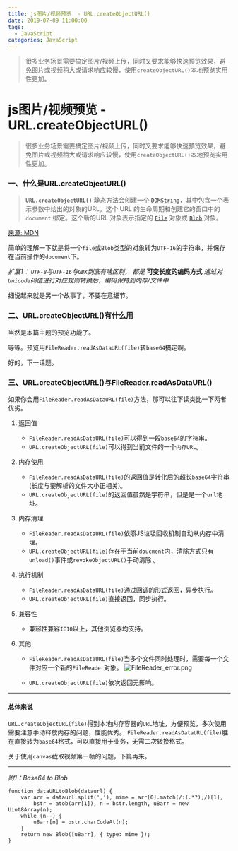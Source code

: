 ```yaml
---
title: js图片/视频预览  - URL.createObjectURL()
date: 2019-07-09 11:00:00
tags: 
  - JavaScript
categories: JavaScript
---
```



> 很多业务场景需要搞定图片/视频上传，同时又要求能够快速预览效果，避免图片或视频稍大或请求响应较慢，使用`createObjectURL()`本地预览实用性更加。
<!--more-->



# js图片/视频预览  - URL.createObjectURL()



> 很多业务场景需要搞定图片/视频上传，同时又要求能够快速预览效果，避免图片或视频稍大或请求响应较慢，使用`createObjectURL()`本地预览实用性更加。

### 一、什么是URL.createObjectURL()

> **`URL.createObjectURL()`** 静态方法会创建一个 [`DOMString`](https://developer.mozilla.org/zh-CN/docs/Web/API/DOMString "DOMString 是一个UTF-16字符串。由于JavaScript已经使用了这样的字符串，所以DOMString 直接映射到 一个String。")，其中包含一个表示参数中给出的对象的URL。这个 URL 的生命周期和创建它的窗口中的 `document` 绑定。这个新的URL 对象表示指定的 [`File`](https://developer.mozilla.org/zh-CN/docs/Web/API/File "文件（File）接口提供有关文件的信息，并允许网页中的 JavaScript 访问其内容。") 对象或 [`Blob`](https://developer.mozilla.org/zh-CN/docs/Web/API/Blob "Blob 对象表示一个不可变、原始数据的类文件对象。Blob 表示的不一定是JavaScript原生格式的数据。File 接口基于Blob，继承了 blob 的功能并将其扩展使其支持用户系统上的文件。") 对象。

[来源: MDN]([https://developer.mozilla.org/zh-CN/docs/Web/API/URL/createObjectURL](https://developer.mozilla.org/zh-CN/docs/Web/API/URL/createObjectURL)
)

简单的理解一下就是将一个`file`或`Blob`类型的对象转为`UTF-16`的字符串，并保存在当前操作的`document`下。

*扩展1：*
*`UTF-8`与`UTF-16`与`GBK`到底有啥区别，
都是* **可变长度的编码方式**
*通过对`Unicode`码值进行对应规则转换后，编码保持到内存/文件中*

细说起来就是另一个故事了，不要在意细节。

### 二、URL.createObjectURL()有什么用

当然是本篇主题的预览功能了。

等等。预览用`FileReader.readAsDataURL(file)`转`base64`搞定啊。

好的，下一话题。

### 三、URL.createObjectURL()与FileReader.readAsDataURL()

如果你会用`FileReader.readAsDataURL(file)`方法，那可以往下读类比一下两者优劣。

1. 返回值
    - `FileReader.readAsDataURL(file)`可以得到一段`base64`的字符串。
    - `URL.createObjectURL(file)`可以得到当前文件的一个`内存URL`。

2. 内存使用
    - `FileReader.readAsDataURL(file)`的返回值是转化后的超长`base64`字符串(长度与要解析的文件大小正相关)。
    - `URL.createObjectURL(file)`的返回值虽然是字符串，但是是一个`url`地址。

3. 内存清理
    - `FileReader.readAsDataURL(file)`依照JS垃圾回收机制自动从内存中清理。
    - `URL.createObjectURL(file)`存在于当前`doucment`内，清除方式只有`unload()`事件或`revokeObjectURL()`手动清除 。

4. 执行机制
     - `FileReader.readAsDataURL(file)`通过回调的形式返回，异步执行。
     - `URL.createObjectURL(file)`直接返回，同步执行。

5. 兼容性
      - 兼容性兼容`IE10`以上，其他浏览器均支持。

6. 其他
    - `FileReader.readAsDataURL(file)`当多个文件同时处理时，需要每一个文件对应一个新的`FileReader`对象。
      ![FileReader_error.png](https://upload-images.jianshu.io/upload_images/4128599-c72251bb2a3fb499.png?imageMogr2/auto-orient/strip%7CimageView2/2/w/1240)

    - `URL.createObjectURL(file)`依次返回无影响。

--------------------------

#### 总体来说
`URL.createObjectURL(file)`得到本地内存容器的`URL`地址，方便预览，多次使用需要注意手动释放内存的问题，性能优秀。
`FileReader.readAsDataURL(file)`胜在直接转为`base64`格式，可以直接用于业务，无需二次转换格式。


关于使用`canvas`截取视频第一帧的问题，下篇再来。

--------------------------

*附1：Base64 to Blob*
```
function dataURLtoBlob(dataurl) {
    var arr = dataurl.split(','), mime = arr[0].match(/:(.*?);/)[1],
        bstr = atob(arr[1]), n = bstr.length, u8arr = new Uint8Array(n);
    while (n--) {
        u8arr[n] = bstr.charCodeAt(n);
    }
    return new Blob([u8arr], { type: mime });
}
```